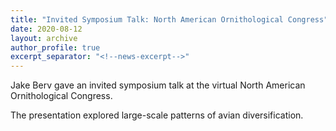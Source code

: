 ```yaml
---
title: "Invited Symposium Talk: North American Ornithological Congress"
date: 2020-08-12
layout: archive
author_profile: true
excerpt_separator: "<!--news-excerpt-->"
---
```

Jake Berv gave an invited symposium talk at the virtual North American Ornithological Congress.

<!--news-excerpt-->
The presentation explored large-scale patterns of avian diversification.
